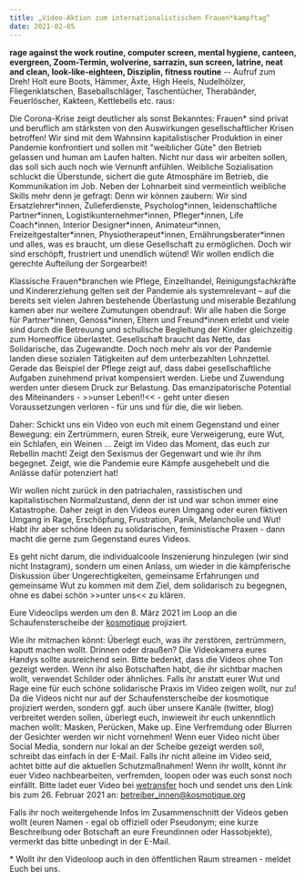 ```yaml
---
title: „Video-Aktion zum internationalistischen Frauen*kampftag“
date: 2021-02-05 
---
```

**rage against the work routine, computer screen, mental hygiene, canteen, evergreen, Zoom-Termin, wolverine, sarrazin, sun screen, latrine, neat and clean, look-like-eighteen, Disziplin, fitness routine** -- Aufruf zum Dreh! Holt eure Boots, Hämmer, Äxte, High Heels, Nudelhölzer, Fliegenklatschen, Baseballschläger, Taschentücher, Therabänder, Feuerlöscher, Kakteen, Kettlebells etc. raus:

Die Corona-Krise zeigt deutlicher als sonst Bekanntes: Frauen\* sind privat und beruflich am stärksten von den Auswirkungen gesellschaftlicher Krisen betroffen! Wir sind mit dem Wahnsinn kapitalistischer Produktion in einer Pandemie konfrontiert und sollen mit "weiblicher Güte" den Betrieb gelassen und human am Laufen halten. Nicht nur dass wir arbeiten sollen, das soll sich auch noch wie Vernunft anfühlen. Weibliche Sozialisation schluckt die Überstunde, sichert die gute Atmosphäre im Betrieb, die Kommunikation im Job. Neben der Lohnarbeit sind vermeintlich weibliche Skills mehr denn je gefragt: Denn wir können zaubern: Wir sind Ersatzlehrer\*innen, Zulieferdienste, Psycholog\*innen, leidenschaftliche Partner\*innen, Logistikunternehmer\*innen, Pfleger\*innen, Life Coach\*innen, Interior Designer\*innen, Animateur\*innen, Freizeitgestalter\*innen, Physiotherapeut\*innen, Ernährungsberater\*innen und alles, was es braucht, um diese Gesellschaft zu ermöglichen. Doch wir sind erschöpft, frustriert und unendlich wütend! Wir wollen endlich die gerechte Aufteilung der Sorgearbeit!

Klassische Frauen\*branchen wie Pflege, Einzelhandel, Reinigungsfachkräfte und Kindererziehung gelten seit der Pandemie als systemrelevant – auf die bereits seit vielen Jahren bestehende Überlastung und miserable Bezahlung kamen aber nur weitere Zumutungen obendrauf: Wir alle haben die Sorge für Partner\*innen, Genoss\*innen, Eltern und Freund\*innen erlebt und viele sind durch die Betreuung und schulische Begleitung der Kinder gleichzeitig zum Homeoffice überlastet. Gesellschaft braucht das Nette, das Solidarische, das Zugewandte. Doch noch mehr als vor der Pandemie landen diese sozialen Tätigkeiten auf dem unterbezahlten Lohnzettel. Gerade das Beispiel der Pflege zeigt auf, dass dabei gesellschaftliche Aufgaben zunehmend privat kompensiert werden. Liebe und Zuwendung werden unter diesem Druck  zur Belastung. Das emanzipatorische Potential des Miteinanders - >>unser Leben!!<< - geht unter diesen Voraussetzungen verloren - für uns und für die, die wir lieben.

Daher: Schickt uns ein Video von euch mit einem Gegenstand und einer Bewegung: ein Zertrümmern, euren Streik, eure Verweigerung, eure Wut, ein Schlafen, ein Weinen ...
Zeigt im Video das Moment, das euch zur Rebellin macht! Zeigt den Sexismus der Gegenwart und wie ihr ihm begegnet. Zeigt, wie die Pandemie eure Kämpfe ausgehebelt und die Anlässe dafür potenziert hat!

Wir wollen nicht zurück in den patriachalen, rassistischen und kapitalistischen Normalzustand, denn der ist und war schon immer eine Katastrophe. Daher zeigt in den Videos euren Umgang oder euren fiktiven Umgang in Rage, Erschöpfung, Frustration, Panik, Melancholie und Wut! Habt ihr aber schöne Ideen zu solidarischen, feministische Praxen - dann macht die gerne zum Gegenstand eures Videos. 

Es geht nicht darum, die individualcoole Inszenierung hinzulegen (wir sind nicht Instagram), sondern um einen Anlass, um wieder in die kämpferische Diskussion über Ungerechtigkeiten, gemeinsame Erfahrungen und gemeinsame Wut zu kommen mit dem Ziel, dem solidarisch zu begegnen, ohne es dabei schön >>unter uns<< zu klären. 

Eure Videoclips werden um den 8. März 2021 im Loop an die Schaufensterscheibe der [kosmotique](www.kosmotique.org) projiziert. 


Wie ihr mitmachen könnt:
Überlegt euch, was ihr zerstören, zertrümmern, kaputt machen wollt. Drinnen oder draußen?
Die Videokamera eures Handys sollte ausreichend sein.
Bitte bedenkt, dass die Videos ohne Ton gezeigt werden. Wenn ihr also Botschaften habt, die ihr sichtbar machen wollt, verwendet Schilder oder ähnliches.
Falls ihr anstatt eurer Wut und Rage eine für euch schöne solidarische Praxis im Video zeigen wollt, nur zu!
Da die Videos nicht nur auf der Schaufensterscheibe der kosmotique projiziert werden, sondern ggf. auch über unsere Kanäle (twitter, blog) verbreitet werden sollen, überlegt euch, inwieweit ihr euch unkenntlich machen wollt: Masken, Perücken, Make up. Eine Verfremdung oder Blurren der Gesichter werden wir nicht vornehmen! Wenn euer Video nicht über Social Media, sondern nur lokal an der Scheibe gezeigt werden soll, schreibt das einfach in der E-Mail. Falls ihr nicht alleine im Video seid, achtet bitte auf die aktuellen Schutzmaßnahmen!
Wenn ihr wollt, könnt ihr euer Video nachbearbeiten, verfremden, loopen oder was euch sonst noch einfällt.
Bitte ladet euer Video bei [wetransfer](https://wetransfer.com/) hoch und sendet uns den Link bis zum 26. Februar 2021 an: betreiber_innen@kosmotique.org

Falls ihr noch weitergehende Infos im Zusammenschnitt der Videos geben wollt (euren Namen - egal ob offiziell oder Pseudonym; eine kurze Beschreibung oder Botschaft an eure Freundinnen oder Hassobjekte), vermerkt das bitte unbedingt in der E-Mail.

\* Wollt ihr den Videoloop auch in den öffentlichen Raum streamen - meldet Euch bei uns. 
